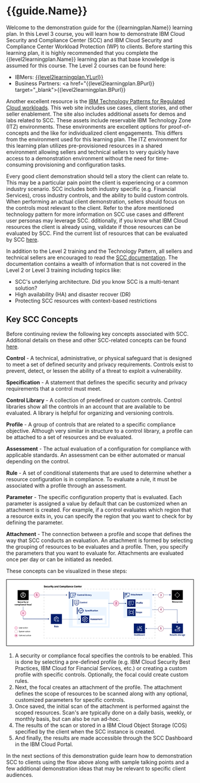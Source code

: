 # {{guide.Name}}


<!-- The Security and Compliance Suite is a suite of solutions addressing security and compliance in a unified experience. Included in the SCC Suite, IBM Cloud Security and Compliance Center Workload Protection offers functionality to protect workloads (CWPP), get deep cloud and container visibility, posture management (CSPM, compliance, benchmarks, CIEM), vulnerability scanning, forensics, and threat detection. -->

Welcome to the demonstration guide for the {{learningplan.Name}} learning plan. In this Level 3 course, you will learn how to demonstrate IBM Cloud Security and Compliance Center (SCC) and IBM Cloud Security and Compliance Center Workload Protection (WP) to clients. Before starting this learning plan, it is highly recommended that you complete the {{level2learningplan.Name}} learning plan as that base knowledge is assumed for this course. The Level 2 courses can be found here:

- IBMers: <a href="{{level2learningplan.YLurl}}" target="_blank">{{level2learningplan.YLurl}}</a>
- Business Partners: <a href="{{level2learningplan.BPurl}} target="_blank">{{level2learningplan.BPurl}}</a>

Another excellent resource is the <a href="https://pages.github.ibm.com/IBM-Cloud-Satellite-and-PaaS-Community/technology-pattern-scc/" target="_blank">IBM Technology Patterns for Regulated Cloud workloads</a>. This web site includes use cases, client stories, and other seller enablement. The site also includes additional assets for demos and labs related to SCC. These assets include reservable IBM Technology Zone (ITZ) environments. These environments are excellent options for proof-of-concepts and the like for individualized client engagements. This differs from the environment used for this learning plan. The ITZ environment for this learning plan utilizes pre-provisioned resources in a shared environment allowing sellers and technical sellers to very quickly have access to a demonstration environment without the need for time-consuming provisioning and configuration tasks.

Every good client demonstration should tell a story the client can relate to. This may be a particular pain point the client is experiencing or a common industry scenario. SCC includes both industry specific (e.g. Financial Services), cross industry controls, and the ability to build custom controls. When performing an actual client demonstration, sellers should focus on the controls most relevant to the client. Refer to the afore mentioned technology pattern for more information on SCC use cases and different user personas may leverage SCC. dditionally, if you know what IBM Cloud resources the client is already using, validate if those resources can be evaluated by SCC. Find the current list of resources that can be evaluated by SCC <a href="https://cloud.ibm.com/docs/security-compliance?topic=security-compliance-scannable-components&interface=ui" target="_blank">here</a>.

In addition to the Level 2 training and the Technology Pattern, all sellers and technical sellers are encouraged to read the <a href="https://cloud.ibm.com/docs/security-compliance?topic=security-compliance-getting-started&interface=ui" target="_blank">SCC documentation</a>. The documentation contains a wealth of information that is not covered in the Level 2 or Level 3 training including topics like:

  - SCC's underlying architecture. Did you know SCC is a multi-tenant solution?
  - High availability (HA) and disaster recover (DR)
  - Protecting SCC resources with context-based restrictions

## Key SCC Concepts
Before continuing review the following key concepts associated with SCC. Additional details on these and other SCC-related concepts can be found <a href="https://cloud.ibm.com/docs/security-compliance?topic=security-compliance-posture-management" target="_blank">here</a>.

**Control** - A technical, administrative, or physical safeguard that is designed to meet a set of defined security and privacy requirements. Controls exist to prevent, detect, or lessen the ability of a threat to exploit a vulnerability.

**Specification** - A statement that defines the specific security and privacy requirements that a control must meet.

**Control Library** - A collection of predefined or custom controls. Control libraries show all the controls in an account that are available to be evaluated. A library is helpful for organizing and versioning controls. 

**Profile** - A group of controls that are related to a specific compliance objective. Although very similar in structure to a control library, a profile can be attached to a set of resources and be evaluated. 

**Assessment** - The actual evaluation of a configuration for compliance with applicable standards. An assessment can be either automated or manual depending on the control. 

**Rule** - A set of conditional statements that are used to determine whether a resource configuration is in compliance. To evaluate a rule, it must be associated with a profile through an assessment.

**Parameter** - The specific configuration property that is evaluated. Each parameter is assigned a value by default that can be customized when an attachment is created. For example, if a control evaluates which region that a resource exits in, you can specify the region that you want to check for by defining the parameter.

**Attachment** - The connection between a profile and scope that defines the way that SCC conducts an evaluation. An attachment is formed by selecting the grouping of resources to be evaluates and a profile. Then, you specify the parameters that you want to evaluate for. Attachments are evaluated once per day or can be initiated as needed.

These concepts can be visualized in these steps:

![](_attachments/SCC-flow-1.png)

1. A security or compliance focal specifies the controls to be enabled.  This is done by selecting a pre-defined profile (e.g. IBM Cloud Security Best Practices, IBM Cloud for Financial Services, etc.) or creating a custom profile with specific controls. Optionally, the focal could create custom rules.
2. Next, the focal creates an attachment of the profile. The attachment defines the scope of resources to be scanned along with any optional, customized parameters for specific controls.
3. Once saved, the initial scan of the attachment is performed against the scoped resources. Scan's are typically done on a daily basis, weekly, or monthly basis, but can also be run ad-hoc.
4. The results of the scan or stored in a IBM Cloud Object Storage (COS) specified by the client when the SCC instance is created.
5. And finally, the results are made accessible through the SCC Dashboard in the IBM Cloud Portal.

In the next sections of this demonstration guide learn how to demonstration SCC to clients using the flow above along with sample talking points and a few additional demonstration ideas that may be relevant to specific client audiences.